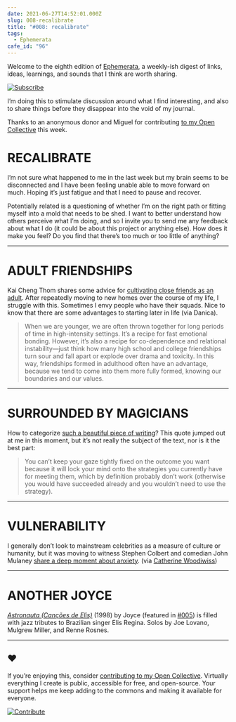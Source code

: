 ```yaml
---
date: 2021-06-27T14:52:01.000Z
slug: 008-recalibrate
title: "#008: recalibrate"
tags:
  - Ephemerata
cafe_id: "96"
---
```

Welcome to the eighth edition of [Ephemerata](https://rosano.ca/ephemerata), a weekly-ish digest of links, ideas, learnings, and sounds that I think are worth sharing.

[![Subscribe](https://static.rosano.ca/_shared/_RCSSubscribeButton.svg)](https://rosano.ca/ephemerata)

I’m doing this to stimulate discussion around what I find interesting, and also to share things before they disappear into the void of my journal.

Thanks to an anonymous donor and Miguel for contributing [to my Open Collective](https://rosano.ca/fund) this week.

# RECALIBRATE

I’m not sure what happened to me in the last week but my brain seems to be disconnected and I have been feeling unable able to move forward on much. Hoping it’s just fatigue and that I need to pause and recover.

Potentially related is a questioning of whether I’m on the right path or fitting myself into a mold that needs to be shed. I want to better understand how others perceive what I’m doing, and so I invite you to send me any feedback about what I do (it could be about this project or anything else). How does it make you feel? Do you find that there’s too much or too little of anything?

---

# ADULT FRIENDSHIPS

Kai Cheng Thom shares some advice for [cultivating close friends as an adult](https://xtramagazine.com/health/making-friends-adulthood-202695). After repeatedly moving to new homes over the course of my life, I struggle with this. Sometimes I envy people who have their squads. Nice to know that there are some advantages to starting later in life (via Danica).

> When we are younger, we are often thrown together for long periods of time in high-intensity settings. It’s a recipe for fast emotional bonding. However, it’s also a recipe for co-dependence and relational instability—just think how many high school and college friendships turn sour and fall apart or explode over drama and toxicity. In this way, friendships formed in adulthood often have an advantage, because we tend to come into them more fully formed, knowing our boundaries and our values.

---

# SURROUNDED BY MAGICIANS

How to categorize [such a beautiful piece of writing](https://autotranslucence.wordpress.com/2018/03/30/becoming-a-magician)? This quote jumped out at me in this moment, but it’s not really the subject of the text, nor is it the best part:

> You can’t keep your gaze tightly fixed on the outcome you want because it will lock your mind onto the strategies you currently have for meeting them, which by definition probably don’t work (otherwise you would have succeeded already and you wouldn’t need to use the strategy).

---

# VULNERABILITY

I generally don’t look to mainstream celebrities as a measure of culture or humanity, but it was moving to witness Stephen Colbert and comedian John Mulaney [share a deep moment about anxiety](https://www.youtube.com/watch?v=zGf6CGBbWFU&t=443s). (via [Catherine Woodiwiss](https://twitter.com/chwoodiwiss))

---

# ANOTHER JOYCE

[_Astronauta (Canções de Elis)_](https://www.youtube.com/watch?v=c3Lz3ioZ2dw) (1998) by Joyce (featured in [#005](https://cafe.rosano.ca/t/005-delta-chat-follower-counts-joyce-moreno/87)) is filled with jazz tributes to Brazilian singer Elis Regina. Solos by Joe Lovano, Mulgrew Miller, and Renne Rosnes.

---

## ❤️

If you’re enjoying this, consider [contributing to my Open Collective](https://rosano.ca/fund). Virtually everything I create is public, accessible for free, and open-source. Your support helps me keep adding to the commons and making it available for everyone.

[![Contribute](https://static.rosano.ca/_shared/_RCSContributeButton.svg)](https://rosano.ca/fund)
